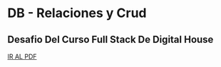 # DB - Relaciones y Crud
## Desafio Del Curso Full Stack De Digital House

<a href="https://github.com/Kaiael24/DB_Relaciones-CRUD/blob/master/Desafio/relacionCrud.pdf">IR AL PDF</a>
